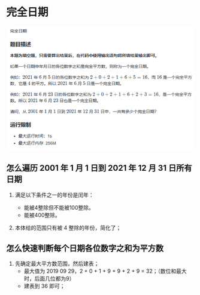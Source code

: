 # 完全日期
![Alt text](image.png)

## 怎么遍历 2001 年 1 月 1 日到 2021 年 12 月 31 日所有日期

1. 满足以下条件之一的年份是闰年：
    - 能被4整除但不能被100整除。
    - 能被400整除。

2. 本体给的范围只有被 4 整除的年份，简化了；

## 怎么快速判断每个日期各位数字之和为平方数

1. 先确定最大平方数范围，然后建表；
    - 最大值为 2019 09 29，2 + 0 + 1 + 9 + 9 + 2 + 9 = 32；（数位和最大时，后面几位都为9）
    - 建表到 36 即可；